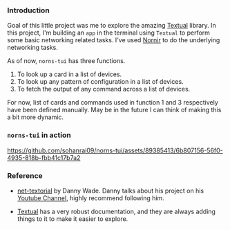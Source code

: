 ### Introduction

Goal of this little project was me to explore the amazing [Textual](https://textual.textualize.io/) library.
In this project, I'm building an `app` in the terminal using `Textual` to perform some basic networking related tasks. I've used [Nornir](https://nornir.readthedocs.io/en/latest/)
to do the underlying networking tasks.

As of now, `norns-tui` has three functions.
1. To look up a card in a list of devices.
2. To look up any pattern of configuration in a list of devices.
3. To fetch the output of any command across a list of devices.

For now, list of cards and commands used in function 1 and 3 respectively have been defined manually. May be in the future I can think of making this a
bit more dynamic.


### `norns-tui` in action

https://github.com/sohanrai09/norns-tui/assets/89385413/6b807156-56f0-4935-818b-fbb41c17b7a2


### Reference

- [net-textorial](https://github.com/dannywade/net-textorial) by Danny Wade. Danny talks about his project on his [Youtube Channel](https://www.youtube.com/watch?v=H8uGOIK2ZqY), highly recommend following him.

- [Textual](https://textual.textualize.io/) has a very robust documentation, and they are always adding things to it to make it easier to explore.
